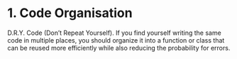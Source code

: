 # 1. Code Organisation

D.R.Y. Code (Don’t Repeat Yourself). If you find yourself writing the same code in multiple places, you should organize it into a function or class that can be reused more efficiently while also reducing the probability for errors.